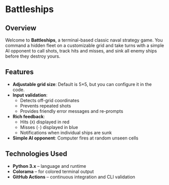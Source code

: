 # Battleships

## Overview

Welcome to **Battleships**, a terminal-based classic naval strategy game. You command a hidden fleet on a customizable grid and take turns with a simple AI opponent to call shots, track hits and misses, and sink all enemy ships before they destroy yours.

## Features

- **Adjustable grid size**: Default is 5×5, but you can configure it in the code.
- **Input validation**:
  - Detects off-grid coordinates
  - Prevents repeated shots
  - Provides friendly error messages and re-prompts
- **Rich feedback**:
  - Hits (`X`) displayed in red
  - Misses (`·`) displayed in blue
  - Notifications when individual ships are sunk
- **Simple AI opponent**: Computer fires at random unseen cells

## Technologies Used

- **Python 3.x** – language and runtime  
- **Colorama** – for colored terminal output  
- **GitHub Actions** – continuous integration and CLI validation  

